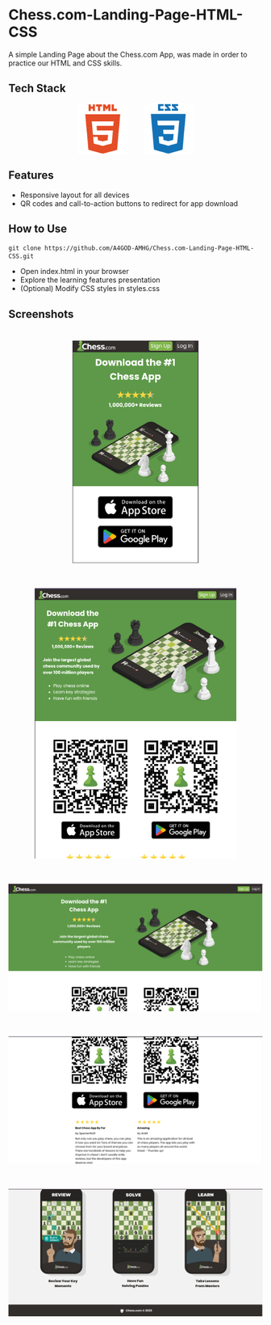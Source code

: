 # Chess.com-Landing-Page-HTML-CSS

A simple Landing Page about the Chess.com App, was made in order to practice our HTML and CSS skills.

## Tech Stack

<div align="center" style="display: flex; justify-content: center; gap: 30px;">
  <img src="https://raw.githubusercontent.com/A4GOD-AMHG/Utils-for-repos/d5b0a3185c45db9cb33b073fa003c1f2169757ee/icons/html5/html5-plain-wordmark.svg" alt="html5" style="width: 100px;"/>
  <img src="https://raw.githubusercontent.com/A4GOD-AMHG/Utils-for-repos/d5b0a3185c45db9cb33b073fa003c1f2169757ee/icons/css3/css3-plain-wordmark.svg" alt="css3" style="width: 100px;"/>
</div>

## Features

- Responsive layout for all devices
- QR codes and call-to-action buttons to redirect for app download

## How to Use

```
git clone https://github.com/A4GOD-AMHG/Chess.com-Landing-Page-HTML-CSS.git
```

- Open index.html in your browser
- Explore the learning features presentation
- (Optional) Modify CSS styles in styles.css

## Screenshots

<div align="center" style="display: flex; justify-content: center; gap: 30px; flex-wrap: wrap; margin: 30px 0;">
  <img src="./screenshots/mobile.png" alt="Mobile" style="width: 250px; margin: 10px;"/>
  <img src="./screenshots/ipad.png" alt="iPad" style="width: 400px; margin: 10px;"/>
  <img src="./screenshots/desktop.png" alt="Desktop" style="width: 600px; margin: 10px; max-width: 100%;"/>
  <img src="./screenshots/desktop2.png" alt="Desktop" style="width: 600px; margin: 10px; max-width: 100%;"/>
  <img src="./screenshots/desktop3.png" alt="Desktop" style="width: 600px; margin: 10px; max-width: 100%;"/>
</div>
